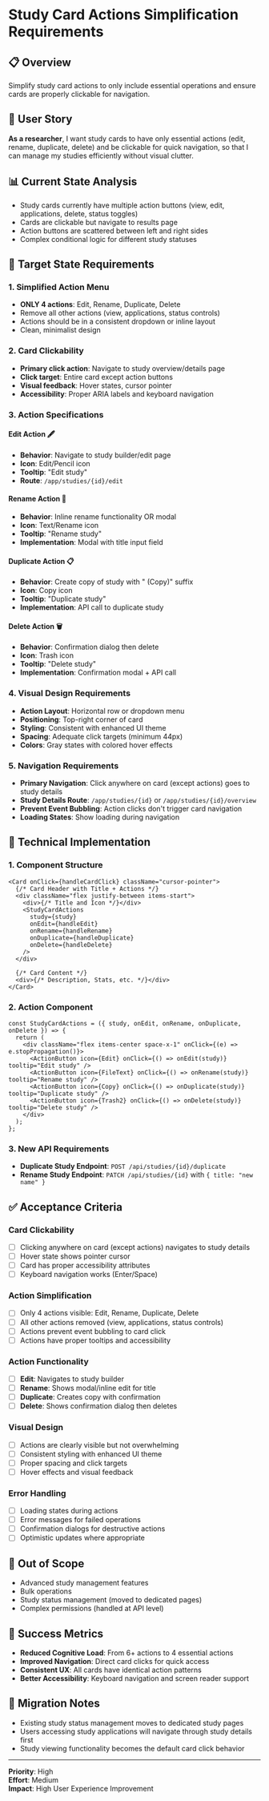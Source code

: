 # Study Card Actions Simplification Requirements

## 📋 Overview
Simplify study card actions to only include essential operations and ensure cards are properly clickable for navigation.

## 🎯 User Story
**As a researcher**, I want study cards to have only essential actions (edit, rename, duplicate, delete) and be clickable for quick navigation, so that I can manage my studies efficiently without visual clutter.

## 📊 Current State Analysis
- Study cards currently have multiple action buttons (view, edit, applications, delete, status toggles)
- Cards are clickable but navigate to results page
- Action buttons are scattered between left and right sides
- Complex conditional logic for different study statuses

## 🎯 Target State Requirements

### 1. **Simplified Action Menu**
- **ONLY 4 actions**: Edit, Rename, Duplicate, Delete
- Remove all other actions (view, applications, status controls)
- Actions should be in a consistent dropdown or inline layout
- Clean, minimalist design

### 2. **Card Clickability**
- **Primary click action**: Navigate to study overview/details page
- **Click target**: Entire card except action buttons
- **Visual feedback**: Hover states, cursor pointer
- **Accessibility**: Proper ARIA labels and keyboard navigation

### 3. **Action Specifications**

#### **Edit Action** 🖋️
- **Behavior**: Navigate to study builder/edit page
- **Icon**: Edit/Pencil icon
- **Tooltip**: "Edit study"
- **Route**: `/app/studies/{id}/edit`

#### **Rename Action** 📝
- **Behavior**: Inline rename functionality OR modal
- **Icon**: Text/Rename icon
- **Tooltip**: "Rename study"
- **Implementation**: Modal with title input field

#### **Duplicate Action** 📋
- **Behavior**: Create copy of study with " (Copy)" suffix
- **Icon**: Copy icon
- **Tooltip**: "Duplicate study"
- **Implementation**: API call to duplicate study

#### **Delete Action** 🗑️
- **Behavior**: Confirmation dialog then delete
- **Icon**: Trash icon
- **Tooltip**: "Delete study"
- **Implementation**: Confirmation modal + API call

### 4. **Visual Design Requirements**
- **Action Layout**: Horizontal row or dropdown menu
- **Positioning**: Top-right corner of card
- **Styling**: Consistent with enhanced UI theme
- **Spacing**: Adequate click targets (minimum 44px)
- **Colors**: Gray states with colored hover effects

### 5. **Navigation Requirements**
- **Primary Navigation**: Click anywhere on card (except actions) goes to study details
- **Study Details Route**: `/app/studies/{id}` or `/app/studies/{id}/overview`
- **Prevent Event Bubbling**: Action clicks don't trigger card navigation
- **Loading States**: Show loading during navigation

## 🔧 Technical Implementation

### 1. **Component Structure**
```tsx
<Card onClick={handleCardClick} className="cursor-pointer">
  {/* Card Header with Title + Actions */}
  <div className="flex justify-between items-start">
    <div>{/* Title and Icon */}</div>
    <StudyCardActions 
      study={study}
      onEdit={handleEdit}
      onRename={handleRename}
      onDuplicate={handleDuplicate}
      onDelete={handleDelete}
    />
  </div>
  
  {/* Card Content */}
  <div>{/* Description, Stats, etc. */}</div>
</Card>
```

### 2. **Action Component**
```tsx
const StudyCardActions = ({ study, onEdit, onRename, onDuplicate, onDelete }) => {
  return (
    <div className="flex items-center space-x-1" onClick={(e) => e.stopPropagation()}>
      <ActionButton icon={Edit} onClick={() => onEdit(study)} tooltip="Edit study" />
      <ActionButton icon={FileText} onClick={() => onRename(study)} tooltip="Rename study" />
      <ActionButton icon={Copy} onClick={() => onDuplicate(study)} tooltip="Duplicate study" />
      <ActionButton icon={Trash2} onClick={() => onDelete(study)} tooltip="Delete study" />
    </div>
  );
};
```

### 3. **New API Requirements**
- **Duplicate Study Endpoint**: `POST /api/studies/{id}/duplicate`
- **Rename Study Endpoint**: `PATCH /api/studies/{id}` with `{ title: "new name" }`

## ✅ Acceptance Criteria

### **Card Clickability**
- [ ] Clicking anywhere on card (except actions) navigates to study details
- [ ] Hover state shows pointer cursor
- [ ] Card has proper accessibility attributes
- [ ] Keyboard navigation works (Enter/Space)

### **Action Simplification**
- [ ] Only 4 actions visible: Edit, Rename, Duplicate, Delete
- [ ] All other actions removed (view, applications, status controls)
- [ ] Actions prevent event bubbling to card click
- [ ] Actions have proper tooltips and accessibility

### **Action Functionality**
- [ ] **Edit**: Navigates to study builder
- [ ] **Rename**: Shows modal/inline edit for title
- [ ] **Duplicate**: Creates copy with confirmation
- [ ] **Delete**: Shows confirmation dialog then deletes

### **Visual Design**
- [ ] Actions are clearly visible but not overwhelming
- [ ] Consistent styling with enhanced UI theme
- [ ] Proper spacing and click targets
- [ ] Hover effects and visual feedback

### **Error Handling**
- [ ] Loading states during actions
- [ ] Error messages for failed operations
- [ ] Confirmation dialogs for destructive actions
- [ ] Optimistic updates where appropriate

## 🚫 Out of Scope
- Advanced study management features
- Bulk operations
- Study status management (moved to dedicated pages)
- Complex permissions (handled at API level)

## 📏 Success Metrics
- **Reduced Cognitive Load**: From 6+ actions to 4 essential actions
- **Improved Navigation**: Direct card clicks for quick access
- **Consistent UX**: All cards have identical action patterns
- **Better Accessibility**: Keyboard navigation and screen reader support

## 🔄 Migration Notes
- Existing study status management moves to dedicated study pages
- Users accessing study applications will navigate through study details first
- Study viewing functionality becomes the default card click behavior

---

**Priority**: High  
**Effort**: Medium  
**Impact**: High User Experience Improvement
